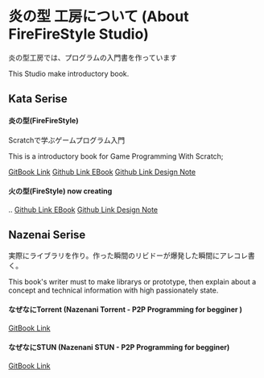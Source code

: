 # 炎の型 工房について (About FireFireStyle Studio)

炎の型工房では、プログラムの入門書を作っています

This Studio make introductory book.

 
 

## Kata Serise 
#### 炎の型(FireFireStyle)
Scratchで学ぶゲームプログラム入門

This is a introductory book for Game Programming With Scratch;

[GitBook Link](https://www.gitbook.com/book/kyorohiro/doc_scratch/details)
[Github Link EBook](https://github.com/firefirestyle/ebook_firefirestyle)
[Github Link Design Note](design_note_about_firefirestyle) 
  

#### 火の型(FireStyle) now creating
..
[Github Link EBook](https://github.com/firefirestyle/ebook_firestyle)
[Github Link Design Note](design_note_about_firestyle) 

## Nazenai Serise
実際にライブラリを作り。作った瞬間のリビドーが爆発した瞬間にアレコレ書く。

This book's writer must to make librarys or prototype, then explain about a concept and technical information with high  passionately state. 

#### なぜなにTorrent (Nazenani Torrent - P2P Programming for begginer )
[GitBook Link](https://www.gitbook.com/book/kyorohiro/doc_hetimatorrent/details)
 

#### なぜなにSTUN (Nazenani STUN - P2P Programming for begginer)
[GitBook Link](https://www.gitbook.com/book/kyorohiro/doc_stun/details)

  
  
